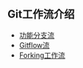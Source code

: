 ## Git工作流介绍

+	[功能分支流](./git_work_flow/feature_flow.md)
+	[Gitflow流]()
+	[Forking工作流](./git_work_flow/forking_flow.md)

